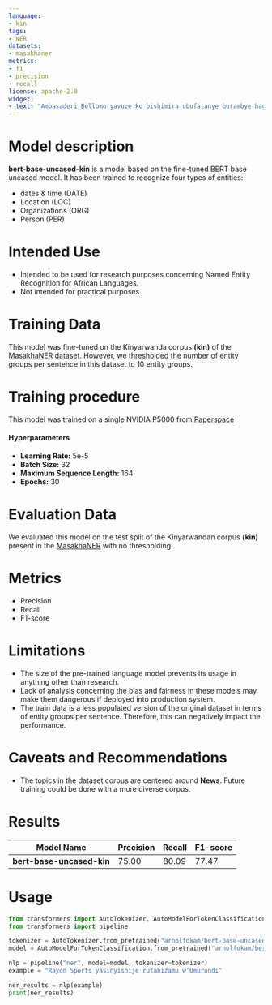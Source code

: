 ```yaml
---
language: 
- kin
tags:
- NER
datasets:
- masakhaner
metrics:
- f1
- precision
- recall
license: apache-2.0
widget:
- text: "Ambasaderi Bellomo yavuze ko bishimira ubufatanye burambye hagati ya EU n’u Rwanda, bushingiye nanone ku bufatanye hagati y’imigabane ya Afurika n’u Burayi."
---
```


# Model description
**bert-base-uncased-kin** is a model based on the fine-tuned BERT base uncased model. It has been trained to recognize four types of entities:

- dates & time (DATE)
- Location (LOC)
- Organizations (ORG)
- Person (PER)

# Intended Use
- Intended to be used for research purposes concerning Named Entity Recognition for African Languages.
- Not intended for practical purposes.

# Training Data
This model was fine-tuned on the Kinyarwanda corpus **(kin)** of the [MasakhaNER](https://github.com/masakhane-io/masakhane-ner) dataset. However, we thresholded the number of entity groups per sentence in this dataset to 10 entity groups.

# Training procedure
This model was trained on a single NVIDIA P5000 from [Paperspace](https://www.paperspace.com)
#### Hyperparameters
- **Learning Rate:** 5e-5
- **Batch Size:** 32
- **Maximum Sequence Length:** 164
- **Epochs:** 30


# Evaluation Data
We evaluated this model on the test split of the Kinyarwandan corpus **(kin)** present in the [MasakhaNER](https://github.com/masakhane-io/masakhane-ner) with no thresholding.

# Metrics
- Precision
- Recall
- F1-score

# Limitations
- The size of the pre-trained language model prevents its usage in anything other than research.
- Lack of analysis concerning the bias and fairness in these models may make them dangerous if deployed into production system.
- The train data is a less populated version of the original dataset in terms of entity groups per sentence. Therefore, this can negatively impact the performance.

# Caveats and Recommendations
- The topics in the dataset corpus are centered around **News**. Future training could be done with a more diverse corpus.

# Results
Model Name| Precision | Recall | F1-score
-|-|-|-
**bert-base-uncased-kin**| 75.00 |80.09|77.47

# Usage

```python
from transformers import AutoTokenizer, AutoModelForTokenClassification
from transformers import pipeline

tokenizer = AutoTokenizer.from_pretrained("arnolfokam/bert-base-uncased-kin")
model = AutoModelForTokenClassification.from_pretrained("arnolfokam/bert-base-uncased-kin")

nlp = pipeline("ner", model=model, tokenizer=tokenizer)
example = "Rayon Sports yasinyishije rutahizamu w’Umurundi"

ner_results = nlp(example)
print(ner_results)
```